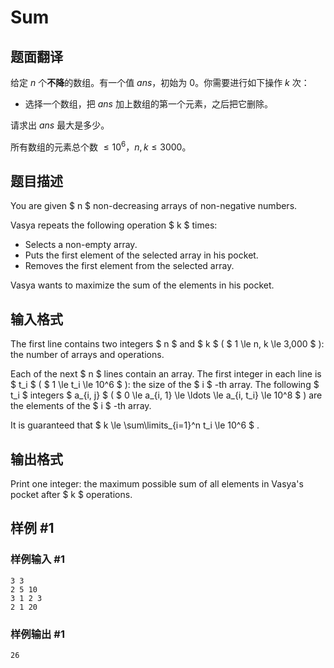 # Sum

## 题面翻译

给定 $n$ 个**不降**的数组。有一个值 $ans$，初始为 $0$。你需要进行如下操作 $k$ 次：

* 选择一个数组，把 $ans$ 加上数组的第一个元素，之后把它删除。

请求出 $ans$ 最大是多少。

所有数组的元素总个数 $\leq 10^6$，$n,k\leq 3000$。

## 题目描述

You are given $ n $ non-decreasing arrays of non-negative numbers.

Vasya repeats the following operation $ k $ times:

- Selects a non-empty array.
- Puts the first element of the selected array in his pocket.
- Removes the first element from the selected array.

Vasya wants to maximize the sum of the elements in his pocket.

## 输入格式

The first line contains two integers $ n $ and $ k $ ( $ 1 \le n, k \le 3\,000 $ ): the number of arrays and operations.

Each of the next $ n $ lines contain an array. The first integer in each line is $ t_i $ ( $ 1 \le t_i \le 10^6 $ ): the size of the $ i $ -th array. The following $ t_i $ integers $ a_{i, j} $ ( $ 0 \le a_{i, 1} \le \ldots \le a_{i, t_i} \le 10^8 $ ) are the elements of the $ i $ -th array.

It is guaranteed that $ k \le \sum\limits_{i=1}^n t_i \le 10^6 $ .

## 输出格式

Print one integer: the maximum possible sum of all elements in Vasya's pocket after $ k $ operations.

## 样例 #1

### 样例输入 #1

```
3 3
2 5 10
3 1 2 3
2 1 20
```

### 样例输出 #1

```
26
```